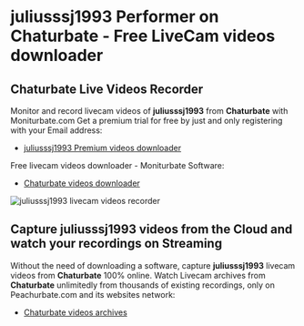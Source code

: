 # juliusssj1993 Performer on Chaturbate - Free LiveCam videos downloader

## Chaturbate Live Videos Recorder

Monitor and record livecam videos of **juliusssj1993** from **Chaturbate** with Moniturbate.com
Get a premium trial for free by just and only registering with your Email address:
* [juliusssj1993 Premium videos downloader](https://moniturbate.com/request-demo-licence-key.html)

Free livecam videos downloader - Moniturbate Software:
* [Chaturbate videos downloader](https://moniturbate.com/moniturbate-download-software.html)

![juliusssj1993 livecam videos recorder](https://peachurnet.com/templates/moniturbate-software.png)


## Capture juliusssj1993 videos from the Cloud and watch your recordings on Streaming

Without the need of downloading a software, capture **juliusssj1993** livecam videos from **Chaturbate** 100% online.
Watch Livecam archives from **Chaturbate** unlimitedly from thousands of existing recordings, only on Peachurbate.com and its websites network:
* [Chaturbate videos archives](https://peachurnet.com/)